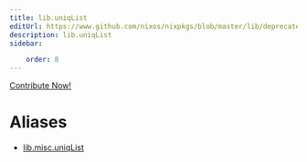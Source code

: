 ```yaml
---
title: lib.uniqList
editUrl: https://www.github.com/nixos/nixpkgs/blob/master/lib/deprecated.nix#L91C14
description: lib.uniqList
sidebar:

    order: 8
---
```


<a href="https://www.github.com/nixos/nixpkgs/blob/master/lib/deprecated.nix#L91C14">Contribute Now!</a>


# Aliases

- [lib.misc.uniqList](reference/lib/misc/lib-misc-uniqList)


